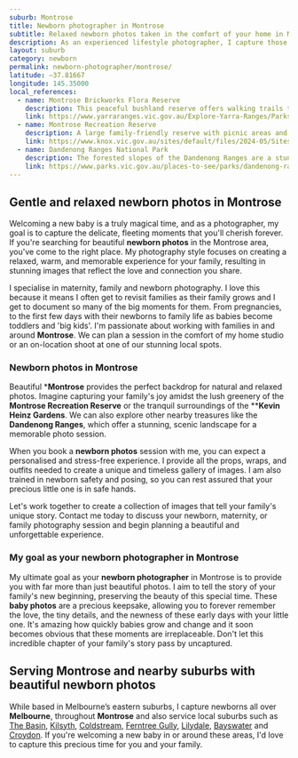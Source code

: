 ```yaml
---
suburb: Montrose
title: Newborn photographer in Montrose
subtitle: Relaxed newborn photos taken in the comfort of your home in Montrose
description: As an experienced lifestyle photographer, I capture those tiny details and some of your first few moments together with memorable newborn photos
layout: suburb
category: newborn
permalink: newborn-photographer/montrose/
latitude: –37.81667
longitude: 145.35000
local_references:
  - name: Montrose Brickworks Flora Reserve
    description: This peaceful bushland reserve offers walking trails through native vegetation, ferns, and grasses. It's a stunning spot for nature lovers and outdoor family and newborn photos.
    link: https://www.yarraranges.vic.gov.au/Explore-Yarra-Ranges/Parks-Recreation/Montrose-Brickworks-Flora-Reserve
  - name: Montrose Recreation Reserve
    description: A large family-friendly reserve with picnic areas and native bushland backdrop. Ideal for relaxed family and newborn photos, as well as being pet-inclusive.
    link: https://www.knox.vic.gov.au/sites/default/files/2024-05/Sites%20of%20Biological%20Significance%20in%20Knox%20-%20Site%2015%20Wicks%20Reserve%20and%20Wicks%20East%20Nature%20Reserve%20The%20Basin.PDF
  - name: Dandenong Ranges National Park
    description: The forested slopes of the Dandenong Ranges are a stunning backdrop for newborn photos and together as a family
    link: https://www.parks.vic.gov.au/places-to-see/parks/dandenong-ranges-national-park
---
```


## Gentle and relaxed newborn photos in Montrose

Welcoming a new baby is a truly magical time, and as a photographer, my goal is to capture the delicate, fleeting moments that you'll cherish forever. If you're searching for beautiful **newborn photos** in the Montrose area, you've come to the right place. My photography style focuses on creating a relaxed, warm, and memorable experience for your family, resulting in stunning images that reflect the love and connection you share.

I specialise in maternity, family and newborn photography. I love this because it means I often get to revisit families as their family grows and I get to document so many of the big moments for them. From pregnancies, to the first few days with their newborns to family life as babies become toddlers and 'big kids'.
I'm passionate about working with families in and around **Montrose**. We can plan a session in the comfort of my home studio or an on-location shoot at one of our stunning local spots.

### Newborn photos in Montrose

Beautiful ***Montrose** provides the perfect backdrop for natural and relaxed photos. Imagine capturing your family's joy amidst the lush greenery of the **Montrose Recreation Reserve** or the tranquil surroundings of the ****Kevin Heinz Gardens**. We can also explore other nearby treasures like the **Dandenong Ranges**, which offer a stunning, scenic landscape for a memorable photo session.

When you book a **newborn photos** session with me, you can expect a personalised and stress-free experience. I provide all the props, wraps, and outfits needed to create a unique and timeless gallery of images. I am also trained in newborn safety and posing, so you can rest assured that your precious little one is in safe hands.

Let's work together to create a collection of images that tell your family's unique story. Contact me today to discuss your newborn, maternity, or family photography session and begin planning a beautiful and unforgettable experience.

### My goal as your newborn photographer in Montrose

My ultimate goal as your **newborn photographer** in Montrose is to provide you with far more than just beautiful photos. I aim to tell the story of your family's new beginning, preserving the beauty of this special time. These **baby photos** are a precious keepsake, allowing you to forever remember the love, the tiny details, and the newness of these early days with your little one. It's amazing how quickly babies grow and change and it soon becomes obvious that these moments are irreplaceable. Don't let this incredible chapter of your family's story pass by uncaptured.

## Serving Montrose and nearby suburbs with beautiful newborn photos

While based in Melbourne’s eastern suburbs, I capture newborns all over **Melbourne**, throughout **Montrose** and also service local suburbs such as [The Basin](/newborn-photographer/the-basin/), [Kilsyth](/newborn-photographer/kilsyth/), [Coldstream](/newborn-photographer/coldstream/), [Ferntree Gully](/newborn-photographer/ferntree-gully/), [Lilydale](/newborn-photographer/lilydale/), [Bayswater](/newborn-photographer/bayswater/) and [Croydon](/newborn-photographer/croydon/). If you're welcoming a new baby in or around these areas, I'd love to capture this precious time for you and your family.